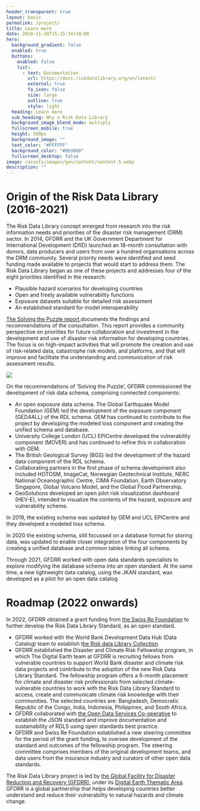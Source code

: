 ```yaml
---
header_transparent: true
layout: basic
permalink: /project/
title: Learn more
date: 2018-11-28T15:15:34+10:00
hero:
  background_gradient: false
  enabled: true
  buttons:
    enabled: false
    list:
      - text: Documentation
        url: https://docs.riskdatalibrary.org/en/latest/
        external: true
        fa_icon: false
        size: large
        outline: true
        style: light
  heading: Learn more
  sub_heading: Why a Risk Data Library
  background_image_blend_mode: multiply
  fullscreen_mobile: true
  height: 500px
  background_image: ""
  text_color: "#FFFFFF"
  background_color: "#0b3860"
  fullscreen_desktop: false
image: /assets/images/gen/content/content-5.webp
description: ""
---
```

# Origin of the Risk Data Library (2016-2021)

The Risk Data Library concept emerged from research into the risk information needs and priorities of the disaster risk management (DRM) sector. In 2014, GFDRR and the UK Government Department for International Development (DfID) launched an 18-month consultation with donors, data producers and users from over a hundred organisations across the DRM community. Several priority needs were identified and seed funding made available to projects that would start to address them. The Risk Data Library began as one of these projects and addresses four of the eight priorities identified in the research:

* Plausible hazard scenarios for developing countries
* Open and freely available vulnerability functions
* Exposure datasets suitable for detailed risk assessment
* An established standard for model interoperability

[The Solving the Puzzle report ](https://www.gfdrr.org/en/solving-puzzle-innovating-reduce-risk)documents the findings and recommendations of the consultation. This report provides a community perspective on priorities for future collaboration and investment in the development and use of disaster risk information for developing countries. The focus is on high-impact activities that will promote the creation and use of risk-related data, catastrophe risk models, and platforms, and that will improve and facilitate the understanding and communication of risk assessment results.

![](https://www.gfdrr.org/sites/default/files/Screen%20Shot%202016-09-26%20at%206.08.34%20PM.png)

On the recommendations of ‘Solving the Puzzle’, GFDRR commissioned the development of risk data schema, comprising connected components:

* An open exposure data schema. The Global Earthquake Model Foundation (GEM) led the development of the exposure component (GED4ALL) of the RDL schema. GEM has continued to contribute to the project by developing the modeled loss component and creating the unified schema and database.
* University College London (UCL) EPICentre developed the vulnerability component (MOVER) and has continued to refine this in collaboration with GEM.
* The British Geological Survey (BGS) led the development of the hazard data component of the RDL schema.
* Collaborating partners in the first phase of schema development also included HOTOSM, ImageCat, Norwegian Geotechnical Institute, NERC National Oceanographic Centre, CIMA Foundation, Earth Observatory Singapore, Global Volcano Model, and the Global Flood Partnership.
* GeoSolutions developed an open pilot risk visualization dashboard (HEV-E), intended to visualize the contents of the hazard, exposure and vulnerability schema.

In 2019, the existing schema was updated by GEM and UCL EPICentre and they developed a modeled loss schema.

In 2020 the existing schema, still focussed on a database format for storing data, was updated to enable closer integration of the four components by creating a unified database and common tables linking all schema.

Through 2021, GFDRR worked with open data standards specialists to explore modifying the database schema into an open standard. At the same time, a new lightweight data catalog, using the JKAN standard, was developed as a pilot for an open data catalog.

# Roadmap (2022 onwards)

In 2022, GFDRR obtained a grant funding from [the Swiss Re Foundation](https://www.swissrefoundation.org/) to further develop the Risk Data Library Standard, as an open standard.

* GFDRR worked with the World Bank Development Data Hub (Data Catalog) team to establish t[he Risk data Library Collection](https://datacatalog.worldbank.org/search/collections/rdl).
* GFDRR established the Disaster and Climate Risk Fellowship program, in which The Digital Earth team at GFDRR is recruiting fellows from vulnerable countries to support World Bank disaster and climate risk data projects and contribute to the adoption of the new Risk Data Library Standard. The fellowship program offers a 6-month placement for climate and disaster risk professionals from selected climate-vulnerable countries to work with the Risk Data Library Standard to access, create and communicate climate risk knowledge with their communities. The selected countries are: Bangladesh, Democratic Republic of the Congo, India, Indonesia, Philippines, and South Africa.
* GFDRR collaborated with [the Open Data Services Co-operative](https://opendataservices.coop/) to establish the JSON standard and improve documentation and sustainability of RDLS using open standards best practice.
* GFDRR and Swiss Re Foundation established a new steering committee for the period of the grant funding, to oversee development of the standard and outcomes of the fellowship program. The steering committee comprises members of the original development teams, and data users from the insurance industry and curators of other open data standards.

The Risk Data Library project is led by [the Global Facility for Disaster Reduction and Recovery (GFDRR)](https://www.gfdrr.org/en), under its [Digital Earth Thematic Area](https://www.gfdrr.org/en/digitalearthpartnership). GFDRR is a global partnership that helps developing countries better understand and reduce their vulnerability to natural hazards and climate change.